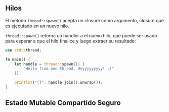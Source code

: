 ## Hilos

El metodo `thread::spawn()` acepta un closure como argumento, closure que es ejecutado en un nuevo hilo.

`thread::spawn()` retorna un handler a el nuevo hilo, que puede ser usado para esperar a que el hilo finalice y luego extraer su resultado:


```rust
use std::thread;

fn main() {
    let handle = thread::spawn(|| {
        "Hello from one thread, Heyyyyyyyyy! :)"
    });

    println!("{}", handle.join().unwrap());
}
```

## Estado Mutable Compartido Seguro

